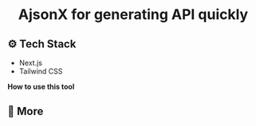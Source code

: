 <div align="center">
  <h1 align="center">AjsonX for generating API quickly</h1>
</div>

## <a name="tech-stack">⚙️ Tech Stack</a>

- Next.js
- Tailwind CSS

**How to use this tool**


## <a name="more">🚀 More</a>

